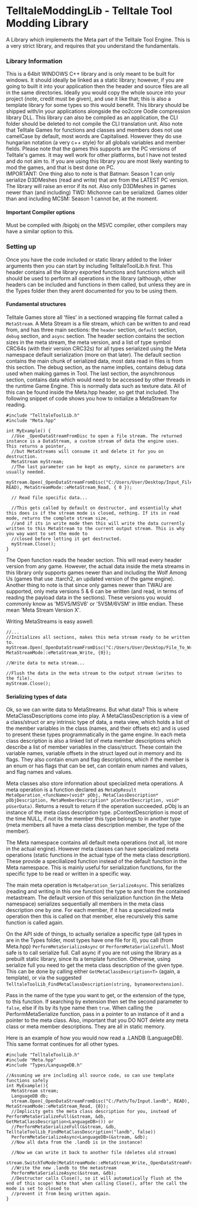 # TelltaleModdingLib - Telltale Tool Modding Library
A Library which implements the Meta part of the Telltale Tool Engine. 
This is a very strict library, and requires that you understand the fundamentals.

### Library Information
This is a 64bit WINDOWS C++ library and is only meant to be built for windows. It should ideally be linked as a static library; however, if you are going to built it into your application then the header and source files are all in the same directories. Ideally you would copy the whole source into your project (note, credit must be given), and use it like that; this is also a template library for some types so this would benefit. This library should be shipped with/in your applications alongside the oo2core Oodle compression library DLL.
This library can also be compiled as an application, the CLI folder should be deleted to not compile the CLI translation unit.
Also note that Telltale Games for functions and classes and members does not use camelCase by default, most words are Capitalised. However they do use hungarian notation (a very c++ style) for all globals variables and member fields.
Please note that the games this supports are the PC versions of Telltale's games. It may well work for other platforms, but I have not tested and do not aim to. If you are using this library you are most likely wanting to mod the games, and that is best done on PC. <br> IMPORTANT: One thing also to note is that Batman: Season 1 can only serialize D3DMeshes (read and write) that are from the LATEST PC version. The library will raise an error if its not. Also only D3DMeshes in games newer than (and including) TWD: Michonne can be serialized. Games older than and including MCSM: Season 1 cannot be, at the moment.
#### Important Compiler options
Must be compiled with /bigobj on the MSVC compiler, other compilers may have a similar option to this.

### Setting up
Once you have the code included or static library added to the linker arguments then you can start by including TelltaleToolLib.h first.
This header contains all the library exported functions and functions which will should be used to perform all operations in the library (although, other headers can be included and functions in them called, but unless they are in the Types folder then they arent documented for you to be using them.

#### Fundamental structures
Telltale Games store all 'files' in a sectioned wrapping file format called a `MetaStream`. A Meta Stream is a file stream, which can be written to and read from, and has three main sections: the `header` section, `default` section, `debug` section, and `async` section.
The header section contains the section sizes in the meta stream, the meta version, and a list of type symbol CRC64s (with their version CRC32s) for all types serialized using the Meta namespace default serialization (more on that later). The default section contains the main chunk of serialized data, most data read in files is from this section. The debug section, as the name implies, contains debug data used when making games in Tool. The last section, the asynchronous section, contains data which would need to be accessed by other threads in the runtime Game Engine. This is normally data such as texture data. All of this can be found inside the Meta.hpp header, so get that included.
The following snippet of code shows you how to initialize a MetaStream for reading.
<br>
```
#include "TelltaleToolLib.h"
#include "Meta.hpp"

int MyExample() {
  //Use _OpenDataStreamFromDisc to open a file stream. The returned instance is a DataStream, a custom stream of data the engine uses. This returns a pointer,
  //but MetaStreams will consume it and delete it for you on destruction.
  MetaStream myStream;
  //The last parameter can be kept as empty, since no parameters are usually needed.
  myStream.Open(_OpenDataStreamFromDisc("C:/Users/User/Desktop/Input_File.d3dtx", READ), MetaStreamMode::eMetaStream_Read, { 0 });
  
  // Read file specific data...
  
  //This gets called by default on destructor, and essentially what this does is if the stream mode is closed, nothing. If its in read mode, returns the complete stream size,
  //and if its in write mode then this will write the data currently written to this MetaStream to the current output stream. This is why you way want to set the mode to 
  //closed before letting it get destructed.
  myStream.Close();
}
```

The Open function reads the header section. This will read every header version from any game. However, the actual data inside the meta streams in this library only supports games newer than and including the Wolf Among Us (games that use .ttarch2, an updated version of the game engine). Another thing to note is that since only games newer than TWAU are supported, only meta versions 5 & 6 can be written (and read, in terms of reading the payload data in the sections). These versions you would commonly know as 'MSV5/MSV6' or '5VSM/6VSM' in little endian. These mean 'Meta Stream Version X'.

Writing MetaStreams is easy aswell:

```
//...
//Initializes all sections, makes this meta stream ready to be written to.
myStream.Open(_OpenDataStreamFromDisc("C:/Users/User/Desktop/File_To_Write_To.font",WRITE), MetaStreamMode::eMetaStream_Write, {0});

//Write data to meta stream...

//Flush the data in the meta stream to the output stream (writes to the file).
myStream.Close();
```

#### Serializing types of data
Ok, so we can write data to MetaStreams. But what data? This is where MetaClassDescriptions come into play. A MetaClassDescription is a view of a class/struct or any intrinsic type of data, a meta view, which holds a list of the member variables in the class (names, and their offsets etc) and is used to present these types programmatically in the game engine. In each meta class description is also a linked list of meta member descriptions which describe a list of member variables in the class/struct. These contain the variable names, variable offsets in the struct layed out in memory and its flags. They also contain enum and flag descriptions, which if the member is an enum or has flags that can be set, can contain enum names and values, and flag names and values. 

Meta classes also store information about specialized meta operations. A meta operation is a function declared as `MetaOpResult MetaOperation_<funcName>(void* pObj, MetaClassDescription* pObjDescription, MetaMemberDescription* pContextDescription, void* pUserData)`. Returns a result to return if the operation succeeded. pObj is an instance of the meta class description type. pContextDescription is most of the time NULL, if not its the member this type belongs to in another type (meta members all have a meta class description member, the type of the member). 

The Meta namespace contains all default meta operations (not all, lot more in the actual engine). However meta classes can have specialized meta operations (static functions in the actual type of the meta class description). These provide a specilialized function instead of the default function in the Meta namespace. This is mainly useful for serialization functions, for the specific type to be read or written in a specific way. 

The main meta operation is `MetaOperation_SerializeAsync`. This serializes (reading and writing in this one function) the type to and from the contained metastream. The default version of this serialization function (in the Meta namespace) serializes sequentially all members in the meta class description one by one. For each member, if it has a specialized meta operation then this is called on that member, else recursively this same function is called again.

On the API side of things, to actually serialize a specific type (all types in are in the Types folder, most types have one file for it), you call (from Meta.hpp) `PerformMetaSerializeAsync` or `PerformMetaSerializeFull`. Most safe is to call serialize full. Call async if you are not using the library as a prebuilt static library, since its a template function. Otherwise, using serialize full you need to get the meta class description of the given type. This can be done by calling either `GetMetaClassDescription<T>` (again, a template), or via the suggested `TelltaleToolLib_FindMetaClassDescription(string, bynameorextension)`.

Pass in the name of the type you want to get, or the extension of the type, to this function. If searching by extension then set the second parameter to `false`, else if its by its type name then `true`. When calling the PerformMetaSerialize function, pass in a pointer to an instance of it and a pointer to the meta class. Also, important that you DO NOT delete any meta class or meta member descriptions. They are all in static memory.

Here is an example of how you would now read a .LANDB (LanguageDB). This same format continues for all other types.

```
#include "TelltaleToolLib.h"
#include "Meta.hpp"
#include "Types/LanguageDB.h"

//Assuming we are including all source code, so can use template functions safely
int MyExample(){
  MetaStream stream;
  LanguageDB db;
  stream.Open(_OpenDataStreamFromDisc("C:/Path/To/Input.landb", READ), MetaStreamMode::eMetaStream_Read, {0});
  //Implicity gets the meta class description for you, instead of PerformMetaSerializeFull(&stream, &db, GetMetaClassDescription<LanguageDB>()) or 
  //PerformMetaSerializeFull(&stream, &db, TelltaleToolLib_FindMetaClassDescription("landb", false))
  PerformMetaSerializeAsync<LanguageDB>(&stream, &db);
  //Now all data from the .landb is in the instance!
  
  //Now we can write it back to another file (deletes old stream)
  stream.SwitchToMode(MetaStreamMode::eMetaStream_Write,_OpenDataStreamFromDisc("C:/Path/To/Output.landb",WRITE));
  //Write the new .landb to the metastream
  PerformMetaSerializeAsync(&stream, &db);
  //Destructor calls Close(), so it will automatically flush at the end of this scope! Note that when calling Close(), after the call the mode is set to closed to
  //prevent it from being written again.
}
```